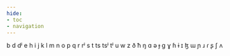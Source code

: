 ```yaml
---
hide:
- toc
- navigation
---
```

b
d
dʲ
e
h
i
j
k
l
m
n
o
p
q
r
rʲ
s
t
ts
tsʲ
tʲ
u
w
z
ð
ħ
ŋ
ɑ
ə
ɟ
ɡ
ɣ
ɦ
ɨ
ɪ
ɮ
ɯ
ɲ
ɹ
ɾ
ʂ
ʃ
ʌ
